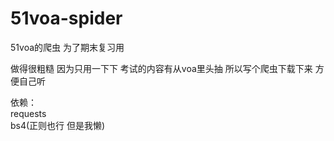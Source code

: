# 51voa-spider
51voa的爬虫 为了期末复习用  

做得很粗糙 因为只用一下下 考试的内容有从voa里头抽 所以写个爬虫下载下来 方便自己听  

依赖：  
requests  
bs4(正则也行 但是我懒)  
